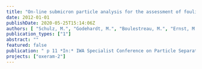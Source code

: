 ```yaml
---
title: "On-line submicron particle analysis for the assessment of fouling potential in tertiary membrane filtration."
date: 2012-01-01
publishDate: 2020-05-25T15:14:06Z
authors: [ "Schulz, M.", "Godehardt, M.", "Boulestreau, M.", "Ernst, M.", "miehe", "Lesjean, B.", "Jekel, M." ]
publication_types: ["1"]
abstract: ""
featured: false
publication: " p 11 *In:* IWA Specialist Conference on Particle Separation.. Berlin, Germany. 18-20 June 2012"
projects: ["oxeram-2"]
---
```


